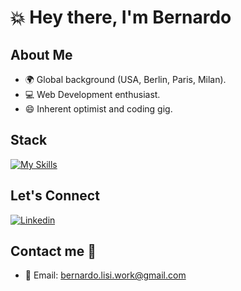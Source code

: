 # 💥 Hey there, I'm Bernardo

## About Me
- 🌍 Global background (USA, Berlin, Paris, Milan).
- 💻 Web Development enthusiast.
- 😄 Inherent optimist and coding gig.

## Stack
[![My Skills](https://skillicons.dev/icons?i=html,css,js,react,ruby,rails,sqlite,postgres,mysql,git,figma,vscode&theme=light)](https://skillicons.dev)

## Let's Connect
[![Linkedin](https://skillicons.dev/icons?i=linkedin&theme=light)](https://www.linkedin.com/in/bernardo-lisi-99b367134/)

## Contact me 🚀
- 📧 Email: bernardo.lisi.work@gmail.com

